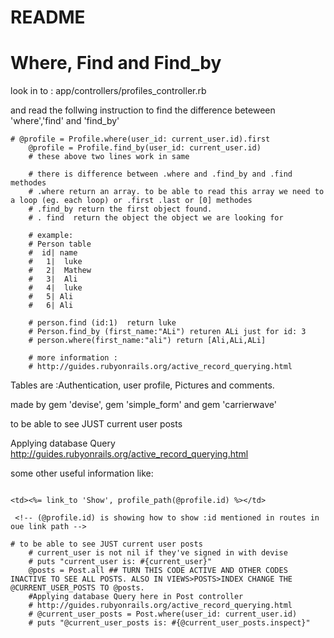 # README

# Where, Find and Find_by 

look in to :      app/controllers/profiles_controller.rb

and read the follwing instruction to find the difference beteween 'where','find' and 'find_by'

```
# @profile = Profile.where(user_id: current_user.id).first
    @profile = Profile.find_by(user_id: current_user.id)
    # these above two lines work in same
    
    # there is difference between .where and .find_by and .find methodes
    # .where return an array. to be able to read this array we need to a loop (eg. each loop) or .first .last or [0] methodes
    # .find_by return the first object found.
    # . find  return the object the object we are looking for

    # example:
    # Person table
    #  id| name
    #   1|  luke
    #   2|  Mathew
    #   3|  Ali
    #   4|  luke
    #   5| Ali
    #   6| Ali

    # person.find (id:1)  return luke
    # Person.find_by (first_name:"ALi") returen ALi just for id: 3
    # person.where(first_name:"ali") return [Ali,ALi,ALi]

    # more information :
    # http://guides.rubyonrails.org/active_record_querying.html

```

Tables are :Authentication, user profile, Pictures and comments.

made by gem 'devise', gem 'simple_form' and gem 'carrierwave'

to be able to see JUST current user posts

Applying database Query
http://guides.rubyonrails.org/active_record_querying.html

some other useful information like:

```

<td><%= link_to 'Show', profile_path(@profile.id) %></td>

 <!-- (@profile.id) is showing how to show :id mentioned in routes in oue link path -->

```
```
# to be able to see JUST current user posts
    # current_user is not nil if they've signed in with devise
    # puts "current_user is: #{current_user}"
    @posts = Post.all ## TURN THIS CODE ACTIVE AND OTHER CODES INACTIVE TO SEE ALL POSTS. ALSO IN VIEWS>POSTS>INDEX CHANGE THE @CURRENT_USER_POSTS TO @posts.
    #Applying database Query here in Post controller
    # http://guides.rubyonrails.org/active_record_querying.html
    # @current_user_posts = Post.where(user_id: current_user.id)
    # puts "@current_user_posts is: #{@current_user_posts.inspect}"

```


